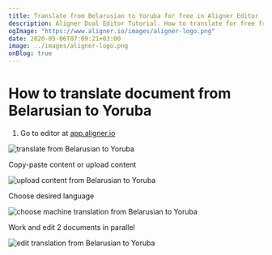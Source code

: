 ```yaml
---
title: Translate from Belarusian to Yoruba for free in Aligner Editor
description: Aligner Dual Editor Tutorial. How to translate for free from Belarusian to Yoruba. Aligner is multilingual document management platform. 
ogImage: "https://www.aligner.io/images/aligner-logo.png"
date: 2020-05-06T07:09:21+03:00
image: ../images/aligner-logo.png
onBlog: true
---
```


# How to translate document from Belarusian to Yoruba

1. Go to editor at [app.aligner.io](https://app.aligner.io "Aligner App web page")

![translate from Belarusian to Yoruba](../aligner-blank-editor.png "translate from Belarusian to Yoruba")

Copy-paste content or upload content

![upload content from Belarusian to Yoruba](../aligner-uploaded-document.png "upload content from Belarusian to Yoruba")

Choose desired language

![choose machine translation from Belarusian to Yoruba](../aligner-language-dropdown.png "choose machine translation from Belarusian to Yoruba")

Work and edit 2 documents in parallel

![edit translation from Belarusian to Yoruba](../aligner-double-sitded-editor.png "edit translation from Belarusian to Yoruba")

